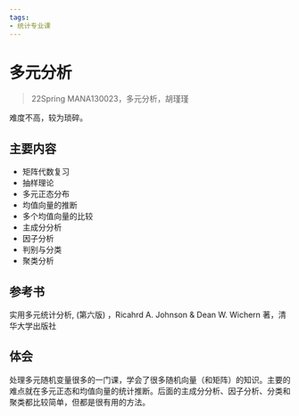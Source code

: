```yaml
---
tags:
- 统计专业课
---
```


# 多元分析
> 22Spring MANA130023，多元分析，胡瑾瑾

难度不高，较为琐碎。

## 主要内容

- 矩阵代数复习
- 抽样理论
- 多元正态分布
- 均值向量的推断
- 多个均值向量的比较
- 主成分分析
- 因子分析
- 判别与分类
- 聚类分析

## 参考书
实用多元统计分析, (第六版) ，Ricahrd A. Johnson & Dean W. Wichern 著，清华大学出版社

## 体会
处理多元随机变量很多的一门课，学会了很多随机向量（和矩阵）的知识。主要的难点就在多元正态和均值向量的统计推断。后面的主成分分析、因子分析、分类和聚类都比较简单，但都是很有用的方法。
